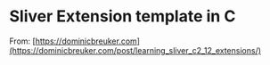 # Sliver Extension template in C

From: [https://dominicbreuker.com](https://dominicbreuker.com/post/learning_sliver_c2_12_extensions/)
